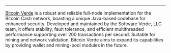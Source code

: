 ---
[Bitcoin Verde](https://bitcoinverde.org/) is a robust and reliable full-node implementation for the Bitcoin Cash network, boasting a unique Java-based codebase for enhanced security. Developed and maintained by the Software Verde, LLC team, it offers stability, fault tolerance, and efficient multithreaded performance supporting over 200 transactions per second. Suitable for mining and network validation, Bitcoin Verde aims to expand its capabilities by providing wallet and mining-pool modules in the future.
